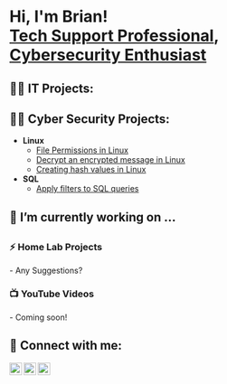 <h1>Hi, I'm Brian! <br/><a href="https://github.com/brianrivera22">Tech Support Professional</a>, <a href="https://www.linkedin.com/in/brianrivera22/">Cybersecurity Enthusiast</a>

<h2>👨‍💻 IT Projects:</h2>

<h2>👨‍💻 Cyber Security Projects:</h2>

- <b>Linux </b>
  - [File Permissions in Linux](https://github.com/BrianRivera22/File-permissions-in-Linux/blob/main/README.md)
  - [Decrypt an encrypted message in Linux](https://github.com/BrianRivera22/Decrypt-an-encrypted-message/blob/main/README.md)
  - [Creating hash values in Linux](https://github.com/BrianRivera22/Create-hash-values/blob/main/README.md)   
- <b>SQL</b>
  - [Apply filters to SQL queries](https://github.com/BrianRivera22/Apply-filters-to-SQL-queries/blob/main/README.md)


<h2> 🔭 I’m currently working on ...<h2>
  
<h3>⚡ Home Lab Projects</h3>
  - Any Suggestions?
<h3>📺 YouTube Videos</h3>
  - Coming soon!


<h2> 🤳 Connect with me:</h2>

[<img align="left" alt="JoshMadakor | LinkedIn" width="22px" src="https://cdn.jsdelivr.net/npm/simple-icons@v3/icons/linkedin.svg" />][linkedin]
[<img align="left" alt="JoshMadakor | YouTube" width="22px" src="https://cdn.jsdelivr.net/npm/simple-icons@v3/icons/youtube.svg" />][youtube]
[<img align="left" alt="JoshMadakor | Instagram" width="22px" src="https://cdn.jsdelivr.net/npm/simple-icons@v3/icons/instagram.svg" />][instagram]

[linkedin]: https://linkedin.com/in/brianrivera22
[youtube]: https://www.youtube.com/@brianscottera
[instagram]: https://www.instagram.com/brianscottera?igsh=NXIzNjVtdmczMXhs&utm_source=qr

<!--
**BrianRivera22/BrianRivera22** is a ✨ _special_ ✨ repository: its `README.md` (this file) appears on your Github profile!

Here are some ideas to add:

- 🔭 I’m currently working on ...
- 🌱 I’m currently learning ...
- 👯 I’m looking to collaborate on ...
- 🤔 I’m looking for help with ...
- 💬 Ask me about ...
- 📫 How to reach me: ...
- 😄 Pronouns: ...
- ⚡ Fun fact: ...
-->
